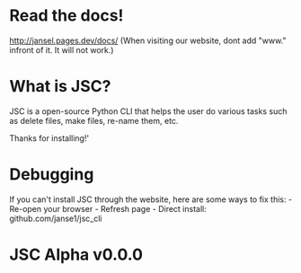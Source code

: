 # Read the docs!
http://jansel.pages.dev/docs/
(When visiting our website, dont add "www." infront of it. It will not work.)

# What is JSC?

JSC is a open-source Python CLI that helps the user do various tasks such as delete files, make files, re-name them, etc.

Thanks for installing!'

# Debugging

If you can't install JSC through the website, here are some ways to fix this:
    - Re-open your browser
    - Refresh page
    - Direct install: github.com/janse1/jsc_cli

# JSC Alpha v0.0.0 
